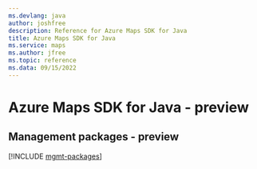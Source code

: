 ```yaml
---
ms.devlang: java
author: joshfree
description: Reference for Azure Maps SDK for Java
title: Azure Maps SDK for Java
ms.service: maps
ms.author: jfree
ms.topic: reference
ms.data: 09/15/2022
---
```

# Azure Maps SDK for Java - preview

## Management packages - preview
[!INCLUDE [mgmt-packages](maps-mgmt-index.md)]